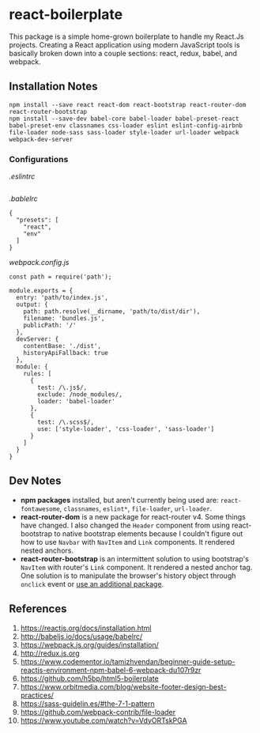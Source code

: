 # react-boilerplate

This package is a simple home-grown boilerplate to handle my React.Js projects. Creating a React application using modern JavaScript tools is basically broken down into a couple sections: react, redux, babel, and webpack.

## Installation Notes
```
npm install --save react react-dom react-bootstrap react-router-dom react-router-bootstrap
npm install --save-dev babel-core babel-loader babel-preset-react babel-preset-env classnames css-loader eslint eslint-config-airbnb file-loader node-sass sass-loader style-loader url-loader webpack webpack-dev-server
```

### Configurations
*.eslintrc*
```

```

*.bablelrc*
```
{
  "presets": [
    "react",
    "env"
  ]
}
```

*webpack.config.js*
```
const path = require('path');

module.exports = {
  entry: 'path/to/index.js',
  output: {
    path: path.resolve(__dirname, 'path/to/dist/dir'),
    filename: 'bundles.js',
    publicPath: '/'
  },
  devServer: {
    contentBase: './dist',
    historyApiFallback: true
  },
  module: {
    rules: [
      {
        test: /\.js$/,
        exclude: /node_modules/,
        loader: 'babel-loader'
      },
      {
        test: /\.scss$/,
        use: ['style-loader', 'css-loader', 'sass-loader']
      }
    ]
  }
}
```

## Dev Notes
* **npm packages** installed, but aren't currently being used are: `react-fontawesome`, `classnames`, `eslint*`, `file-loader`, `url-loader`.
* **react-router-dom** is a new package for react-router v4. Some things have changed. I also changed the `Header` component from using react-bootstrap to native bootstrap elements because I couldn't figure out how to use `Navbar` with `NavItem` and `Link` components. It rendered nested anchors.
* **react-router-bootstrap** is an intermittent solution to using bootstrap's `NavItem` with router's `Link` component. It rendered a nested anchor tag. One solution is to manipulate the browser's history object through `onclick` event or [use an additional package][router-bootstrap].

## References
1. https://reactjs.org/docs/installation.html
1. http://babeljs.io/docs/usage/babelrc/
1. https://webpack.js.org/guides/installation/
1. http://redux.js.org
1. https://www.codementor.io/tamizhvendan/beginner-guide-setup-reactjs-environment-npm-babel-6-webpack-du107r9zr
1. https://github.com/h5bp/html5-boilerplate
1. https://www.orbitmedia.com/blog/website-footer-design-best-practices/
1. https://sass-guidelin.es/#the-7-1-pattern
1. https://github.com/webpack-contrib/file-loader
1. https://www.youtube.com/watch?v=VdyORTskPGA

[router-bootstrap]:https://github.com/ReactTraining/react-router/issues/83#issuecomment-214794477
